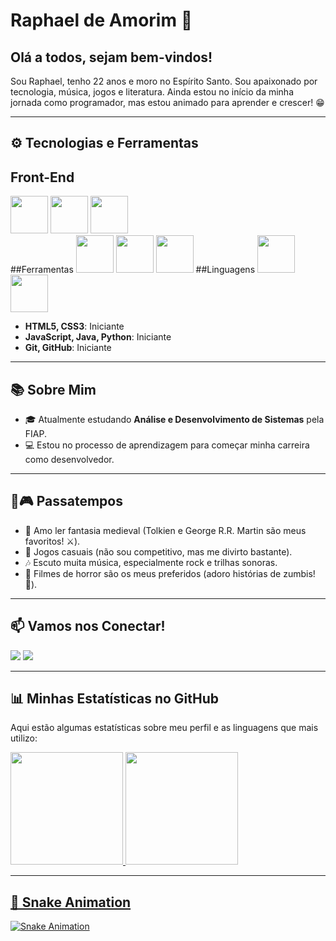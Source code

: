 # Raphael de Amorim 🐼  

## Olá a todos, sejam bem-vindos!  
Sou Raphael, tenho 22 anos e moro no Espírito Santo. Sou apaixonado por tecnologia, música, jogos e literatura. Ainda estou no início da minha jornada como programador, mas estou animado para aprender e crescer! 😁  

---

## ⚙️ Tecnologias e Ferramentas  

## Front-End
<img loading="lazy" src="https://cdn.jsdelivr.net/gh/devicons/devicon@latest/icons/html5/html5-original-wordmark.svg" width="60" height="60"/>  <img loading="lazy" src="https://cdn.jsdelivr.net/gh/devicons/devicon@latest/icons/css3/css3-original-wordmark.svg" width="60" height="60"/>  <img loading="lazy" src="https://cdn.jsdelivr.net/gh/devicons/devicon@latest/icons/javascript/javascript-original.svg" width="60" height="60"/>  
##Ferramentas
<img loading="lazy" src="https://cdn.jsdelivr.net/gh/devicons/devicon@latest/icons/git/git-original.svg" width="60" height="60"/>  <img loading="lazy" src="https://cdn.jsdelivr.net/gh/devicons/devicon@latest/icons/github/github-original.svg" width="60" height="60"/>  <img src="https://cdn.jsdelivr.net/gh/devicons/devicon@latest/icons/vscode/vscode-original.svg" width="60" height="60"/>
##Linguagens
<img loading="lazy" src="https://cdn.jsdelivr.net/gh/devicons/devicon@latest/icons/java/java-original.svg" width="60" height="60"/>  <img src="https://cdn.jsdelivr.net/gh/devicons/devicon@latest/icons/python/python-original-wordmark.svg" width="60" height="60"/>

- **HTML5, CSS3**: Iniciante  
- **JavaScript, Java, Python**: Iniciante  
- **Git, GitHub**: Iniciante  

---

## 📚 Sobre Mim  
- 🎓 Atualmente estudando **Análise e Desenvolvimento de Sistemas** pela FIAP.  
- 💻 Estou no processo de aprendizagem para começar minha carreira como desenvolvedor.  

---

## 🍵🎮 Passatempos  
- 📖 Amo ler fantasia medieval (Tolkien e George R.R. Martin são meus favoritos! ⚔️).  
- 👾 Jogos casuais (não sou competitivo, mas me divirto bastante).  
- 🎶 Escuto muita música, especialmente rock e trilhas sonoras.  
- 🎥 Filmes de horror são os meus preferidos (adoro histórias de zumbis! 🧟).  

---

## 📫 Vamos nos Conectar!  
<div>
<a href = "mailto:raphaelnoobb@gmail.com"><img loading="lazy" src="https://img.shields.io/badge/Gmail-D14836?style=for-the-badge&logo=gmail&logoColor=white" target="_blank"></a>
<a href="https://www.linkedin.com/in/raphaeldeamorimrodriguesdias" target="_blank"><img loading="lazy" src="https://img.shields.io/badge/-LinkedIn-%230077B5?style=for-the-badge&logo=linkedin&logoColor=white" target="_blank"></a>   
</div>  

---

## 📊 Minhas Estatísticas no GitHub  
Aqui estão algumas estatísticas sobre meu perfil e as linguagens que mais utilizo:  
<div>
<a href="https://github.com/RaphaCat">
<img loading="lazy" height="180em" src="https://github-readme-stats.vercel.app/api/top-langs/?username=RaphaCat&layout=compact&langs_count=7&theme=dracula"/>
<img loading="lazy" height="180em" src="https://github-readme-stats.vercel.app/api?username=RaphaCat&show_icons=true&theme=dracula&include_all_commits=true&count_private=true"/>
</div>  

---

## 🐍 Snake Animation  
![Snake Animation](https://github.com/RaphaCat/RaphaCat/blob/output/github-contribution-grid-snake.svg)
